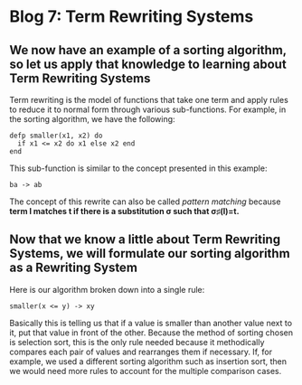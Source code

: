 # Blog 7: Term Rewriting Systems

## We now have an example of a sorting algorithm, so let us apply that knowledge to learning about Term Rewriting Systems

Term rewriting is the model of functions that take one term and apply rules to reduce it to normal form through various sub-functions. For example, in the sorting algorithm, we have the following:

```
defp smaller(x1, x2) do
  if x1 <= x2 do x1 else x2 end 
end
```

This sub-function is similar to the concept presented in this example:

```
ba -> ab
```

The concept of this rewrite can also be called *pattern matching* because **term l matches t if there is a substitution σ such that σ♯(l)=t.**

## Now that we know a little about Term Rewriting Systems, we will formulate our sorting algorithm as a Rewriting System

Here is our algorithm broken down into a single rule:

```
smaller(x <= y) -> xy
```

Basically this is telling us that if a value is smaller than another value next to it, put that value in front of the other. Because the method of sorting chosen is selection sort, this is the only rule needed because it methodically compares each pair of values and rearranges them if necessary. If, for example, we used a different sorting algorithm such as insertion sort, then we would need more rules to account for the multiple comparison cases.


